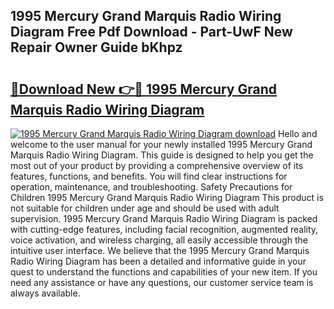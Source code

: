 ## 1995 Mercury Grand Marquis Radio Wiring Diagram Free Pdf Download - Part-UwF New Repair Owner Guide bKhpz

# <h2><a href="http://dfqffa.blite.top/?on=1995+Mercury+Grand+Marquis+Radio+Wiring+Diagram">🔗Download New 👉🔴 1995 Mercury Grand Marquis Radio Wiring Diagram</a></h2>

[![1995 Mercury Grand Marquis Radio Wiring Diagram download](https://i.imgur.com/lujVjoI.png)](http://dfqffa.blite.top/?on=1995+Mercury+Grand+Marquis+Radio+Wiring+Diagram)
Hello and welcome to the user manual for your newly installed 1995 Mercury Grand Marquis Radio Wiring Diagram. This guide is designed to help you get the most out of your product by providing a comprehensive overview of its features, functions, and benefits. You will find clear instructions for operation, maintenance, and troubleshooting. Safety Precautions for Children 1995 Mercury Grand Marquis Radio Wiring Diagram This product is not suitable for children under age and should be used with adult supervision. 1995 Mercury Grand Marquis Radio Wiring Diagram is packed with cutting-edge features, including facial recognition, augmented reality, voice activation, and wireless charging, all easily accessible through the intuitive user interface. We believe that the 1995 Mercury Grand Marquis Radio Wiring Diagram has been a detailed and informative guide in your quest to understand the functions and capabilities of your new item. If you need any assistance or have any questions, our customer service team is always available.
